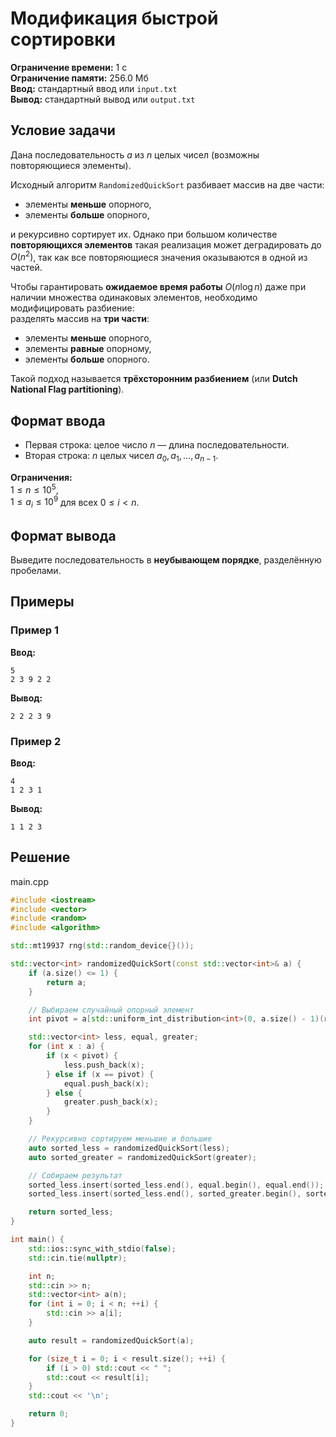 # Модификация быстрой сортировки

**Ограничение времени:** 1 с  
**Ограничение памяти:** 256.0 Мб  
**Ввод:** стандартный ввод или `input.txt`  
**Вывод:** стандартный вывод или `output.txt`

## Условие задачи

Дана последовательность $a$ из $n$ целых чисел (возможны повторяющиеся элементы).

Исходный алгоритм `RandomizedQuickSort` разбивает массив на две части:
- элементы **меньше** опорного,
- элементы **больше** опорного,

и рекурсивно сортирует их. Однако при большом количестве **повторяющихся элементов** такая реализация может деградировать до $O(n^2)$, так как все повторяющиеся значения оказываются в одной из частей.

Чтобы гарантировать **ожидаемое время работы** $O(n \log n)$ даже при наличии множества одинаковых элементов, необходимо модифицировать разбиение:  
разделять массив на **три части**:
- элементы **меньше** опорного,
- элементы **равные** опорному,
- элементы **больше** опорного.

Такой подход называется **трёхсторонним разбиением** (или **Dutch National Flag partitioning**).

## Формат ввода

- Первая строка: целое число $n$ — длина последовательности.  
- Вторая строка: $n$ целых чисел $a_0, a_1, \dots, a_{n-1}$.

**Ограничения:**  
$1 \leq n \leq 10^5$,  
$1 \leq a_i \leq 10^9$ для всех $0 \leq i < n$.

## Формат вывода

Выведите последовательность в **неубывающем порядке**, разделённую пробелами.

## Примеры

### Пример 1

**Ввод:**
```
5
2 3 9 2 2
```

**Вывод:**
```
2 2 2 3 9
```

### Пример 2

**Ввод:**
```
4
1 2 3 1
```

**Вывод:**
```
1 1 2 3
```
## Решение

main.cpp
```cpp
#include <iostream>
#include <vector>
#include <random>
#include <algorithm>

std::mt19937 rng(std::random_device{}());

std::vector<int> randomizedQuickSort(const std::vector<int>& a) {
    if (a.size() <= 1) {
        return a;
    }

    // Выбираем случайный опорный элемент
    int pivot = a[std::uniform_int_distribution<int>(0, a.size() - 1)(rng)];

    std::vector<int> less, equal, greater;
    for (int x : a) {
        if (x < pivot) {
            less.push_back(x);
        } else if (x == pivot) {
            equal.push_back(x);
        } else {
            greater.push_back(x);
        }
    }

    // Рекурсивно сортируем меньшие и большие
    auto sorted_less = randomizedQuickSort(less);
    auto sorted_greater = randomizedQuickSort(greater);

    // Собираем результат
    sorted_less.insert(sorted_less.end(), equal.begin(), equal.end());
    sorted_less.insert(sorted_less.end(), sorted_greater.begin(), sorted_greater.end());

    return sorted_less;
}

int main() {
    std::ios::sync_with_stdio(false);
    std::cin.tie(nullptr);

    int n;
    std::cin >> n;
    std::vector<int> a(n);
    for (int i = 0; i < n; ++i) {
        std::cin >> a[i];
    }

    auto result = randomizedQuickSort(a);

    for (size_t i = 0; i < result.size(); ++i) {
        if (i > 0) std::cout << " ";
        std::cout << result[i];
    }
    std::cout << '\n';

    return 0;
}
```
